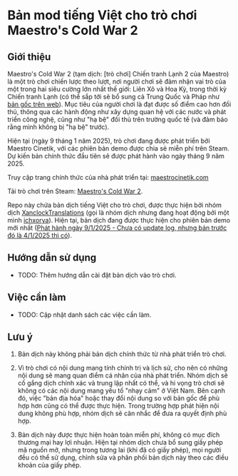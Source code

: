 # Bản mod tiếng Việt cho trò chơi Maestro's Cold War 2

## Giới thiệu

Maestro's Cold War 2 (tạm dịch: [trò chơi] Chiến tranh Lạnh 2 của Maestro) là một trò chơi chiến lược theo lượt, nơi người chơi sẽ đảm nhận vai trò của một trong hai siêu cường lớn nhất thế giới: Liên Xô và Hoa Kỳ, trong thời kỳ Chiến tranh Lạnh (có thể sắp tới sẽ bổ sung cả Trung Quốc và Pháp như [bản gốc trên web](https://cold-war2.com/en/index.php)). Mục tiêu của người chơi là đạt được số điểm cao hơn đối thủ, thông qua các hành động như xây dựng quan hệ với các nước và phát triển công nghệ, cũng như "hạ bệ" đối thủ trên trường quốc tế (và đảm bảo rằng mình không bị "hạ bệ" trước).

Hiện tại (ngày 9 tháng 1 năm 2025), trò chơi đang được phát triển bởi Maestro Cinetik, với các phiên bản demo được chia sẻ miễn phí trên Steam. Dự kiến bản chính thức đầu tiên sẽ được phát hành vào ngày tháng 9 năm 2025.

Truy cập trang chính thức của nhà phát triển tại: [maestrocinetik.com](https://maestrocinetik.com/)

Tải trò chơi trên Steam: [Maestro's Cold War 2](https://store.steampowered.com/app/3204120/Maestros_Cold_War_2/).

Repo này chứa bản dịch tiếng Việt cho trò chơi, được thực hiện bởi nhóm dịch [XanclockTranslations](https://github.com/XanclockTranslations/) (gọi là nhóm dịch nhưng đang hoạt động bởi một mình [ichxorya](https://github.com/ichxorya)). Hiện tại, bản dịch đang được thực hiện cho phiên bản demo mới nhất ([Phát hành ngày 9/1/2025 - Chưa có update log, nhưng bản trước đó là 4/1/2025 thì có](https://store.steampowered.com/news/app/3204120/view/527583114757669308?l=english)).

## Hướng dẫn sử dụng

- TODO: Thêm hướng dẫn cài đặt bản dịch vào trò chơi.

## Việc cần làm

- TODO: Cập nhật danh sách các việc cần làm.

## Lưu ý

1. Bản dịch này không phải bản dịch chính thức từ nhà phát triển trò chơi.

2. Vì trò chơi có nội dung mang tính chính trị và lịch sử, cho nên có những nội dung sẽ mang quan điểm cá nhân của nhà phát triển. Nhóm dịch sẽ cố gắng dịch chính xác và trung lập nhất có thể, và hi vọng trò chơi sẽ không có các nội dung mang yếu tố "nhạy cảm" ở Việt Nam. Bên cạnh đó, việc "bản địa hóa" hoặc thay đổi nội dung so với bản gốc để phù hợp hơn cũng có thể được thực hiện. Trong trường hợp phát hiện nội dung không phù hợp, nhóm dịch sẽ cân nhắc để đưa ra quyết định phù hợp.

3. Bản dịch này được thực hiện hoàn toàn miễn phí, không có mục đích thương mại hay lợi nhuận. Hiện tại nhóm dịch chưa bổ sung giấy phép mã nguồn mở, nhưng trong tương lai (khi đã có giấy phép), mọi người đều có thể sử dụng, chỉnh sửa và phân phối bản dịch này theo các điều khoản của giấy phép.